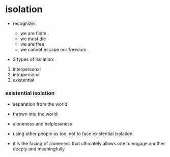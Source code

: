 # isolation

- recognize:
  - we are finite
  - we must die
  - we are free
  - we cannot escape our freedom


- 3 types of isolation:

1. interpersonal
2. intrapersonal
3. existential


### existential isolation

- separation from the world

- thrown into the world

- aloneness and helplessness

- using other people as tool not to face existential isolation

- it is the facing of aloneness that ultimately allows one to engage another deeply and meaningfully
